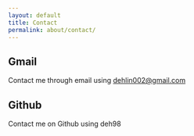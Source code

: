 ```yaml
---
layout: default
title: Contact
permalink: about/contact/
---
```


## Gmail
Contact me through email using dehlin002@gmail.com

## Github
Contact me on Github using deh98